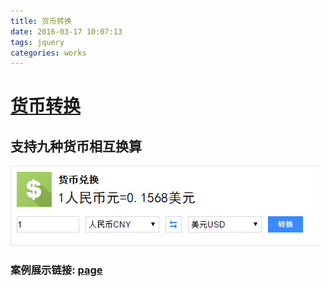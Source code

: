```yaml
---
title: 货币转换
date: 2016-03-17 10:07:13
tags: jquery
categories: works
---
```

# [货币转换](http://wusuobu.github.io/currency/index.html)
支持九种货币相互换算
---
![](https://raw.githubusercontent.com/wusuobu/wusuobu.github.com/master/image/2016-03-17-10-12.jpg)
### 案例展示链接: [page](http://wusuobu.github.io/currency/index.html)